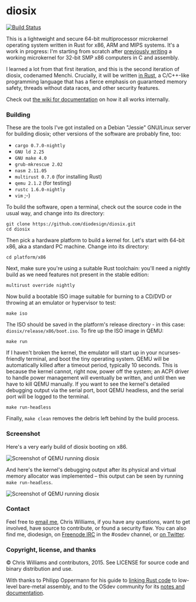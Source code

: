 # diosix

[![Build Status](https://travis-ci.org/diodesign/diosix.svg?branch=master)](https://travis-ci.org/diodesign/diosix)

This is a lightweight and secure 64-bit multiprocessor microkernel operating system written in Rust for x86, ARM and MIPS systems.
It's a work in progress: I'm starting from scratch after [previously writing](https://github.com/diodesign/diosix-legacy)
a working microkernel for 32-bit SMP x86 computers in C and assembly.

I learned a lot from that first iteration, and this is the second iteration of diosix, codenamed Menchi. Crucially,
it will be written [in Rust](https://www.rust-lang.org/), a C/C++-like programming language that has a fierce emphasis
on guaranteed memory safety, threads without data races, and other security features.

Check out [the wiki for documentation](https://github.com/diodesign/diosix/wiki) on how it all works internally.

### Building

These are the tools I've got installed on a Debian "Jessie" GNU/Linux server for building diosix; other versions of the software are probably fine, too:

* `cargo 0.7.0-nightly`
* `GNU ld 2.25`
* `GNU make 4.0`
* `grub-mkrescue 2.02`
* `nasm 2.11.05`
* `multirust 0.7.0` (for installing Rust)
* `qemu 2.1.2` (for testing)
* `rustc 1.6.0-nightly`
* `vim` ;-)

To build the software, open a terminal, check out the source code in the usual way, and change into its directory:

```
git clone https://github.com/diodesign/diosix.git
cd diosix
```

Then pick a hardware platform to build a kernel for. Let's start with 64-bit x86, aka a standard PC machine. Change into its directory:

```
cd platform/x86
```

Next, make sure you're using a suitable Rust toolchain: you'll need a nightly build as we need features not present in the stable edition:

```
multirust override nightly
```

Now build a bootable ISO image suitable for burning to a CD/DVD or throwing at an emulator or hypervisor to test:

```
make iso
```

The ISO should be saved in the platform's release directory - in this case: `diosix/release/x86/boot.iso`.
To fire up the ISO image in QEMU:

```
make run
```

If I haven't broken the kernel, the emulator will start up in your ncurses-friendly terminal, and boot the tiny operating system.
QEMU will be automatically killed after a timeout period, typically 10 seconds. This is because the kernel cannot, right now, power off the 
system; an ACPI driver to handle power management will eventually be written, and until then we have to kill QEMU manually. If you want to see
the kernel's detailed debugging output via the serial port, boot QEMU headless, and the serial port will be logged to the terminal.

```
make run-headless
```

Finally, `make clean` removes the debris left behind by the build process.

### Screenshot

Here's a very early build of diosix booting on x86.

![Screenshot of QEMU running diosix](https://raw.githubusercontent.com/diodesign/diosix/screenshots/docs/screenshots/diosix-early-1.png)

And here's the kernel's debugging output after its physical and virtual memory allocator was implemented – this output can be seen by running `make run-headless`.

![Screenshot of QEMU running diosix](https://raw.githubusercontent.com/diodesign/diosix/screenshots/docs/screenshots/diosix-mem-2.png)

### Contact

Feel free to [email me](mailto:diodesign@gmail.com), Chris Williams, if you have any questions, want to get involved, have source to contribute, or found a security flaw.
You can also find me, diodesign, on [Freenode IRC](https://freenode.net/irc_servers.shtml) in the #osdev channel, or [on Twitter](https://twitter.com/diodesign).

### Copyright, license, and thanks

&copy; Chris Williams and contributors, 2015. See LICENSE for source code and binary distribution and use.

With thanks to Philipp Oppermann for his guide to [linking Rust code](http://os.phil-opp.com/setup-rust.html) to low-level bare-metal assembly,
and to the OSdev community for its [notes and documentation](http://wiki.osdev.org/Main_Page).

